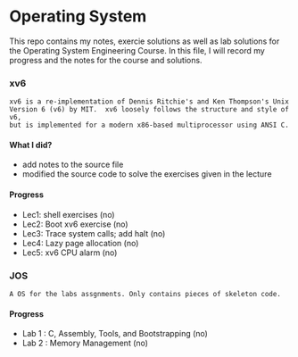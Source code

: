# Operating System
This repo contains my notes, exercie solutions as well as lab solutions for the Operating System Engineering
Course. In this file, I will record my progress and the notes for the course and
solutions.

### xv6

```
xv6 is a re-implementation of Dennis Ritchie's and Ken Thompson's Unix
Version 6 (v6) by MIT.  xv6 loosely follows the structure and style of v6,
but is implemented for a modern x86-based multiprocessor using ANSI C.
```

#### What I did?
  * add notes to the source file
  * modified the source code to solve the exercises given in the lecture

#### Progress
  * Lec1: shell exercises (no)
  * Lec2: Boot xv6 exercise (no)
  * Lec3: Trace system calls; add halt (no)
  * Lec4: Lazy page allocation (no)
  * Lec5: xv6 CPU alarm (no)

### JOS

```
A OS for the labs assgnments. Only contains pieces of skeleton code.
```

#### Progress
  * Lab 1 : C, Assembly, Tools, and Bootstrapping (no)
  * Lab 2 : Memory Management (no)
